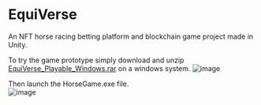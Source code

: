 # EquiVerse
An NFT horse racing betting platform and blockchain game project made in Unity.

To try the game prototype simply download and unzip [EquiVerse_Playable_Windows.rar](https://github.com/HegeTomi4/EquiVerse/blob/main/EquiVerse_Playable_Windows.rar) on a windows system.
![image](https://github.com/HegeTomi4/EquiVerse/assets/127432267/7dab3f27-2576-4b48-88bc-4e2479e8068c)

Then launch the HorseGame.exe file. <br />
![image](https://github.com/HegeTomi4/EquiVerse/assets/127432267/fb9c6695-9eff-4edd-9e98-3f5c7268db95)
